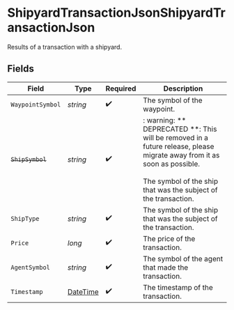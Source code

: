 # ShipyardTransactionJsonShipyardTransactionJson

Results of a transaction with a shipyard.


## Fields

| Field                                                                                                                                                                                    | Type                                                                                                                                                                                     | Required                                                                                                                                                                                 | Description                                                                                                                                                                              |
| ---------------------------------------------------------------------------------------------------------------------------------------------------------------------------------------- | ---------------------------------------------------------------------------------------------------------------------------------------------------------------------------------------- | ---------------------------------------------------------------------------------------------------------------------------------------------------------------------------------------- | ---------------------------------------------------------------------------------------------------------------------------------------------------------------------------------------- |
| `WaypointSymbol`                                                                                                                                                                         | *string*                                                                                                                                                                                 | :heavy_check_mark:                                                                                                                                                                       | The symbol of the waypoint.                                                                                                                                                              |
| ~~`ShipSymbol`~~                                                                                                                                                                         | *string*                                                                                                                                                                                 | :heavy_check_mark:                                                                                                                                                                       | : warning: ** DEPRECATED **: This will be removed in a future release, please migrate away from it as soon as possible.<br/><br/>The symbol of the ship that was the subject of the transaction. |
| `ShipType`                                                                                                                                                                               | *string*                                                                                                                                                                                 | :heavy_check_mark:                                                                                                                                                                       | The symbol of the ship that was the subject of the transaction.                                                                                                                          |
| `Price`                                                                                                                                                                                  | *long*                                                                                                                                                                                   | :heavy_check_mark:                                                                                                                                                                       | The price of the transaction.                                                                                                                                                            |
| `AgentSymbol`                                                                                                                                                                            | *string*                                                                                                                                                                                 | :heavy_check_mark:                                                                                                                                                                       | The symbol of the agent that made the transaction.                                                                                                                                       |
| `Timestamp`                                                                                                                                                                              | [DateTime](https://learn.microsoft.com/en-us/dotnet/api/system.datetime?view=net-5.0)                                                                                                    | :heavy_check_mark:                                                                                                                                                                       | The timestamp of the transaction.                                                                                                                                                        |